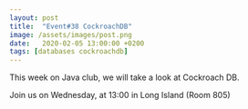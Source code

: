 ```yaml
---
layout: post
title:  "Event#38 CockroachDB"
image: /assets/images/post.png
date:   2020-02-05 13:00:00 +0200
tags: [databases cockroachdb]
---
```


This week on Java club, we will take a look at Cockroach DB.

Join us on Wednesday, at 13:00 in Long Island (Room 805)
